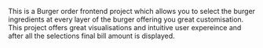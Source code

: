 This is a Burger order frontend project which allows you to select the burger ingredients at every layer of the burger offering you great customisation.
This project offers great visualisations and intuitive user expereince and after all the selections final bill amount is displayed.
